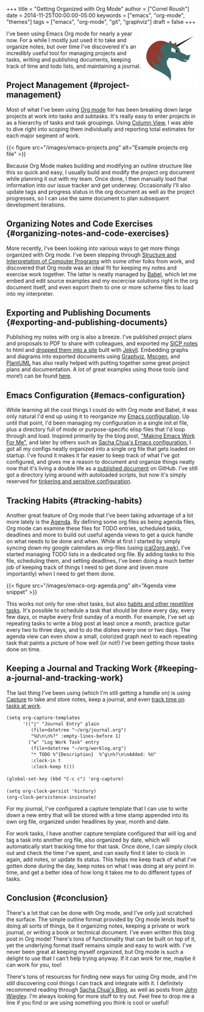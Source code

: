 +++
title = "Getting Organized with Org Mode"
author = ["Correl Roush"]
date = 2014-11-25T00:00:00-05:00
keywords = ["emacs", "org-mode", "themes"]
tags = ["emacs", "org-mode", "git", "graphviz"]
draft = false
+++

<img src="/images/org-mode-unicorn-logo.png" alt="Org Mode logo" style="float: right" />

I've been using Emacs Org mode for nearly a year now. For a while I
mostly just used it to take and organize notes, but over time I've
discovered it's an incredibly useful tool for managing projects and
tasks, writing and publishing documents, keeping track of time and
todo lists, and maintaining a journal.


## Project Management {#project-management}

Most of what I've been using [Org mode](http://orgmode.org/) for has been breaking down large
projects at work into tasks and subtasks. It's really easy to enter
projects in as a hierarchy of tasks and task groupings. Using
[Column View](http://orgmode.org/worg/org-tutorials/org-column-view-tutorial.html), I was able to dive right into scoping them individually
and reporting total estimates for each major segment of work.

{{< figure src="/images/emacs-projects.png" alt="Example projects org file" >}}

Because Org Mode makes building and modifying an outline structure
like this so quick and easy, I usually build and modify the project
org document while planning it out with my team. Once done, I then
manually load that information into our issue tracker and get
underway. Occasionally I'll also update tags and progress status in
the org document as well as the project progresses, so I can use the
same document to plan subsequent development iterations.


## Organizing Notes and Code Exercises {#organizing-notes-and-code-exercises}

More recently, I've been looking into various ways to get more
things organized with Org mode. I've been stepping through
[Structure and Interpretation of Computer Programs](http://sarabander.github.io/sicp/) with some other
folks from work, and discovered that Org mode was an ideal fit for
keeping my notes and exercise work together. The latter is neatly
managed by [Babel](http://orgmode.org/worg/org-contrib/babel/intro.html), which let me embed and edit source examples and
my excercise solutions right in the org document itself, and even
export them to one or more scheme files to load into my
interpreter.


## Exporting and Publishing Documents {#exporting-and-publishing-documents}

Publishing my notes with org is also a breeze. I've published
project plans and proposals to PDF to share with colleagues, and
exported my [SICP notes](https://github.com/correl/sicp) to html and [dropped them into a site](http://sicp.phoenixinquis.net/) built
with [Jekyll](http://jekyllrb.com/). Embedding graphs and diagrams into exported documents
using [Graphviz](http://www.graphviz.org/), [Mscgen](http://www.mcternan.me.uk/mscgen/), and [PlantUML](http://plantuml.sourceforge.net/) has also really helped with
putting together some great project plans and documentation. A lot of
great examples using those tools (and more!) can be found [here](http://home.fnal.gov/~neilsen/notebook/orgExamples/org-examples.html).


## Emacs Configuration {#emacs-configuration}

While learning all the cool things I could do with Org mode and Babel,
it was only natural I'd end up using it to reorganize my [Emacs
configuration](https://github.com/correl/dotfiles/tree/master/.emacs.d). Up until that point, I'd been managing my configuration
in a single init.el file, plus a directory full of mode or
purpose-specific elisp files that I'd loop through and load. Inspired
primarily by the blog post, ["Making Emacs Work For Me"](http://zeekat.nl/articles/making-emacs-work-for-me.html), and later by
others such as [Sacha Chua's Emacs configuration](http://pages.sachachua.com/.emacs.d/Sacha.html), I got all my configs
neatly organized into a single org file that gets loaded on
startup. I've found it makes it far easier to keep track of what I've
got configured, and gives me a reason to document and organize things
neatly now that it's living a double life as a [published document](https://github.com/correl/dotfiles/blob/master/.emacs.d/emacs.org) on
GitHub. I've still got a directory lying around with autoloaded
scripts, but now it's simply reserved for [tinkering and sensitive
configuration](https://github.com/correl/dotfiles/blob/master/.emacs.d/emacs.org#auto-loading-elisp-files).


## Tracking Habits {#tracking-habits}

Another great feature of Org mode that I've been taking advantage
of a lot more lately is the [Agenda](http://orgmode.org/manual/Agenda-Views.html). By defining some org files as
being agenda files, Org mode can examine these files for TODO
entries, scheduled tasks, deadlines and more to build out useful
agenda views to get a quick handle on what needs to be done and
when. While at first I started by simply syncing down my google
calendars as org-files (using [ical2org.awk](http://orgmode.org/worg/code/awk/ical2org.awk)), I've started
managing TODO lists in a dedicated org file. By adding tasks to
this file, scheduling them, and setting deadlines, I've been doing
a much better job of keeping track of things I need to get done
and (even more importantly) _when_ I need to get them done.

{{< figure src="/images/emacs-org-agenda.png" alt="Agenda view snippet" >}}

This works not only for one-shot tasks, but also [habits and other
repetitive tasks](http://orgmode.org/manual/Tracking-your-habits.html). It's possible to schedule a task that should be
done every day, every few days, or maybe every first sunday of a
month. For example, I've set up repeating tasks to write a blog
post at least once a month, practice guitar every two to three
days, and to do the dishes every one or two days. The agenda view
can even show a small, colorized graph next to each repeating task
that paints a picture of how well (or not!) I've been getting
those tasks done on time.


## Keeping a Journal and Tracking Work {#keeping-a-journal-and-tracking-work}

The last thing I've been using (which I'm still getting a handle
on) is using [Capture](http://orgmode.org/manual/Capture.html) to take and store notes, keep a journal, and
even [track time on tasks at work](http://orgmode.org/manual/Clocking-work-time.html).

```emacs-lisp
(setq org-capture-templates
      '(("j" "Journal Entry" plain
         (file+datetree "~/org/journal.org")
         "%U\n\n%?" :empty-lines-before 1)
        ("w" "Log Work Task" entry
         (file+datetree "~/org/worklog.org")
         "* TODO %^{Description}  %^g\n%?\n\nAdded: %U"
         :clock-in t
         :clock-keep t)))

(global-set-key (kbd "C-c c") 'org-capture)

(setq org-clock-persist 'history)
(org-clock-persistence-insinuate)
```

For my journal, I've configured a capture template that I can use
to write down a new entry that will be stored with a time stamp
appended into its own org file, organized under headlines by year,
month and date.

For work tasks, I have another capture template configured that
will log and tag a task into another org file, also organized by
date, which will automatically start tracking time for that
task. Once done, I can simply clock out and check the time I've
spent, and can easily find it later to clock in again, add notes,
or update its status. This helps me keep track of what I've gotten
done during the day, keep notes on what I was doing at any point
in time, and get a better idea of how long it takes me to do
different types of tasks.


## Conclusion {#conclusion}

There's a lot that can be done with Org mode, and I've only just
scratched the surface. The simple outline format provided by Org mode
lends itself to doing all sorts of things, be it organizing notes,
keeping a private or work journal, or writing a book or technical
document. I've even written this blog post in Org mode! There's tons
of functionality that can be built on top of it, yet the underlying
format itself remains simple and easy to work with. I've never been
great at keeping myself organized, but Org mode is such a delight to
use that I can't help trying anyway. If it can work for me, maybe it
can work for you, too!

There's tons of resources for finding new ways for using Org mode, and
I'm still discovering cool things I can track and integrate with it. I
definitely recommend reading through [Sacha Chua's Blog](http://sachachua.com/blog/), as well as
posts from [John Wiegley](http://newartisans.com/2007/08/using-org-mode-as-a-day-planner/). I'm always looking for more stuff to try
out. Feel free to drop me a line if you find or are using something
you think is cool or useful!

